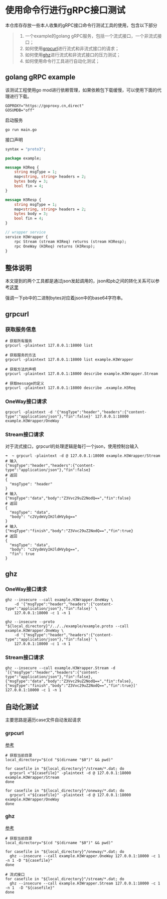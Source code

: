 # 使用命令行进行gRPC接口测试

本仓库存存放一些本人收集的gRPC接口命令行测试工具的使用，包含以下部分

> 1. 一个example的golang gRPC服务，包括一个流式接口，一个非流式接口；
> 2. 如何使用[grpcurl](https://github.com/fullstorydev/grpcurl)进行流式和非流式接口的请求；
> 3. 如何使用[ghz](https://github.com/bojand/ghz)进行流式和非流式接口的压力测试；
> 4. 如何使用命令行工具进行自动化测试；

## golang gRPC example

该测试工程使用go mod进行依赖管理，如果依赖包下载缓慢，可以使用下面的代理进行下载。

```shell script
GOPROXY="https://goproxy.cn,direct"
GOSUMDB="off"
```

启动服务

```shell script
go run main.go
```

接口声明

```proto
syntax = "proto3";

package example;

message H3Req {
    string msgType = 1;
    map<string, string> headers = 2;
    bytes body = 3;
    bool fin = 4;
}

message H3Resp {
    string msgType = 1;
    map<string, string> headers = 2;
    bytes body = 3;
    bool fin = 4;
}

// wrapper service
service H3Wrapper {
    rpc Stream (stream H3Req) returns (stream H3Resp);
    rpc OneWay (H3Req) returns (H3Resp);
}
```

## 整体说明

本文提到的两个工具都是通过json发起调用的，json和pb之间的转化关系可以参考[这里](https://developers.google.com/protocol-buffers/docs/proto3#json)

强调一下pb中的二进制bytes对应着json中的base64字符串。

## grpcurl

### 获取服务信息

```shell script
# 获取所有服务
grpcurl -plaintext 127.0.0.1:18000 list

# 获取服务的方法
grpcurl -plaintext 127.0.0.1:18000 list example.H3Wrapper

# 获取方法的声明
grpcurl -plaintext 127.0.0.1:18000 describe example.H3Wrapper.Stream

# 获取message的定义
grpcurl -plaintext 127.0.0.1:18000 describe .example.H3Req
```

### OneWay接口请求

```shell script
grpcurl -plaintext -d '{"msgType":"header","headers":{"content-type":"application/json"},"fin":false}' 127.0.0.1:18000 example.H3Wrapper/OneWay
```

### Stream接口请求

对于流式接口，grpcurl的处理逻辑是每行一个json，使用控制台输入
```
➜  ~ grpcurl -plaintext -d @ 127.0.0.1:18000 example.H3Wrapper/Stream
# 输入
{"msgType":"header","headers":{"content-type":"application/json"},"fin":false}
# 返回
{
  "msgType": "header"
}
# 输入
{"msgType":"data","body":"Z3Vvc29uZ2NodQ==","fin":false}
# 返回
{
  "msgType": "data",
  "body": "c2VydmVyIHJldHVybg=="
}
# 输入
{"msgType":"finish","body":"Z3Vvc29uZ2NodQ==","fin":true}
# 返回
{
  "msgType": "data",
  "body": "c2VydmVyIHJldHVybg==",
  "fin": true
}
```

## ghz

### OneWay接口请求

```shell script
ghz --insecure --call example.H3Wrapper.OneWay \
    -d '{"msgType":"header","headers":{"content-type":"application/json"},"fin":false}' \
    127.0.0.1:18000 -c 1 -n 1

ghz --insecure --proto "${local_directory}"/../../example/example.proto --call example.H3Wrapper.OneWay \
    -d '{"msgType":"header","headers":{"content-type":"application/json"},"fin":false}' \
    127.0.0.1:18000 -c 1 -n 1
```

### Stream接口请求

```shell script
ghz --insecure --call example.H3Wrapper.Stream -d '[{"msgType":"header","headers":{"content-type":"application/json"},"fin":false},{"msgType":"data","body":"Z3Vvc29uZ2NodQ==","fin":false},{"msgType":"finish","body":"Z3Vvc29uZ2NodQ==","fin":true}]' 127.0.0.1:18000 -c 1 -n 1
```

## 自动化测试

主要思路是遍历case文件自动发起请求

### grpcurl

[参考](https://github.com/scguoi/grpctesting/autotesting/grpcurl/testing.sh)

```shell script
# 获取当前目录
local_directory="$(cd "$(dirname "$0")" && pwd)"

for casefile in "${local_directory}"/stream/*.dat; do
  grpcurl <"${casefile}" -plaintext -d @ 127.0.0.1:18000 example.H3Wrapper/Stream
done

for casefile in "${local_directory}"/oneway/*.dat; do
  grpcurl <"${casefile}" -plaintext -d @ 127.0.0.1:18000 example.H3Wrapper/OneWay
done
```

### ghz

[参考](https://github.com/scguoi/grpctesting/autotesting/ghz/testing.sh)

```shell script
# 获取当前目录
local_directory="$(cd "$(dirname "$0")" && pwd)"

for casefile in "${local_directory}"/oneway/*.dat; do
  ghz --insecure --call example.H3Wrapper.OneWay 127.0.0.1:18000 -c 1 -n 1 -D "${casefile}"
done

# 流式接口
for casefile in "${local_directory}"/stream/*.dat; do
  ghz --insecure --call example.H3Wrapper.Stream 127.0.0.1:18000 -c 1 -n 1  -D "${casefile}"
done
```